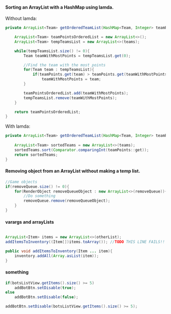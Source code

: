 #### Sorting an ArrayList with a HashMap using lamda.

Without lamda:

````java
private ArrayList<Team> getOrderedTeamList(HashMap<Team, Integer> teamPoints){

    ArrayList<Team> teamPointsOrderedList = new ArrayList<>();
    ArrayList<Team> tempTeamsList = new ArrayList<>(teams);

    while(tempTeamsList.size() != 0){
        Team teamWithMostPoints = tempTeamsList.get(0);

        //Find the team with the most points
        for(Team team : tempTeamsList){
            if(teamPoints.get(team) > teamPoints.get(teamWithMostPoints))
                teamWithMostPoints = team;
        }

        teamPointsOrderedList.add(teamWithMostPoints);
        tempTeamsList.remove(teamWithMostPoints);
    }

    return teamPointsOrderedList;
}

````



With lamda:

```java
private ArrayList<Team> getOrderedTeamList(HashMap<Team, Integer> teamPoints){
    
    ArrayList<Team> sortedTeams = new ArrayList<>(teams);
    sortedTeams.sort(Comparator.comparingInt(teamPoints::get));
    return sortedTeams;
}
```



#### Removing object from an ArrayList without making a temp list.

```java
//Game objects
if(removeQueue.size() != 0){
    for(RenderObject removeQueueObject : new ArrayList<>(removeQueue)){
        //Do something
        removeQueue.remove(removeQueueObject);
    }
}
```

#### varargs and arrayLists

```java

ArrayList<Item> items = new ArrayList<>(otherList);
addItemsToInventory((Item[])items.toArray()); //TODO THIS LINE FAILS!! FIND ANOHTER WAY

public void addItemsToInventory(Item ... item){
    inventory.addAll(Array.asList(item));
}
```

#### something

```java
if(botsListView.getItems().size() >= 5)
	addBotBtn.setDisable(true);
else
	addBotBtn.setDisable(false);
```

```java
addBotBtn.setDisable(botsListView.getItems().size() >= 5);
```

